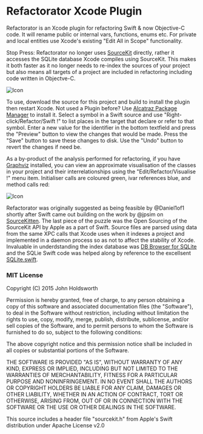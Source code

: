 # Refactorator Xcode Plugin

Refactorator is an Xcode plugin for refactoring Swift & now Objective-C code. It will
rename  public or internal vars, functions, enums etc. For private and local entities
use Xcode's existing "Edit All in Scope" functionality.

Stop Press: Refactorator no longer uses [SourceKit](http://www.jpsim.com/uncovering-sourcekit/) directly,
rather it accesses the SQLite database Xcode compiles using SourceKit. This makes it both faster as it
no longer needs to re-index the sources of your project but also means all targets of a project are
included in refactoring including code written in Objectve-C.

![Icon](http://injectionforxcode.johnholdsworth.com/refactorator.png)

To use, download the source for this project and build to install the plugin
then restart Xcode. Not used a Plugin before? Use [Alcatraz Package Manager](http://alcatraz.io/)
to install it. Select a symbol in a Swift source and use "Right-click/Refactor/Swift !"
to list places in the target that declare or refer to that symbol.
Enter a new value for the identifier in the bottom textfield and press
the "Preview" button to view the changes that would be made.
Press the "Save" button to save these changes to disk. Use the
"Undo" button to revert the changes if need be.

As a by-product of the analysis performed for refactoring, if you have 
[Graphviz](http://www.graphviz.org/) installed, you can view an approximate
visualisation of the classes in your project and their interrelationships
using the "Edit/Refactor/Visualise !" menu item. Initialiser calls are
coloured green, ivar references blue, and method calls red:

![Icon](http://injectionforxcode.johnholdsworth.com/visualiser.png)

Refactorator was originally suggested as being feasible by @Daniel1of1 shortly after
Swift came out building on the work by @jpsim on [SourceKitten](https://github.com/jpsim/SourceKitten).
The last piece of the puzzle was the Open Sourcing of the SourceKit API by Apple as a part of Swift.
Source files are parsed using data from the same XPC calls that Xcode uses when it indexes
a project and implemented in a daemon process so as not to affect the stability of Xcode.
Invaluable in underdstanding the index database was [DB Browser for SQLite](http://sqlitebrowser.org/) 
and the SQLie Swift code was helped along by reference to the excellsent [SQLite.swift](https://github.com/stephencelis/SQLite.swift).

### MIT License

Copyright (C) 2015 John Holdsworth

Permission is hereby granted, free of charge, to any person obtaining a copy of this software and associated 
documentation files (the "Software"), to deal in the Software without restriction, including without limitation 
the rights to use, copy, modify, merge, publish, distribute, sublicense, and/or sell copies of the Software, 
and to permit persons to whom the Software is furnished to do so, subject to the following conditions:

The above copyright notice and this permission notice shall be included in all copies or substantial 
portions of the Software.

THE SOFTWARE IS PROVIDED "AS IS", WITHOUT WARRANTY OF ANY KIND, EXPRESS OR IMPLIED, INCLUDING BUT NOT 
LIMITED TO THE WARRANTIES OF MERCHANTABILITY, FITNESS FOR A PARTICULAR PURPOSE AND NONINFRINGEMENT. 
IN NO EVENT SHALL THE AUTHORS OR COPYRIGHT HOLDERS BE LIABLE FOR ANY CLAIM, DAMAGES OR OTHER LIABILITY, 
WHETHER IN AN ACTION OF CONTRACT, TORT OR OTHERWISE, ARISING FROM, OUT OF OR IN CONNECTION WITH THE 
SOFTWARE OR THE USE OR OTHER DEALINGS IN THE SOFTWARE.

This source includes a header file "sourcekit.h" from Apple's Swift distribution under Apache License v2.0
